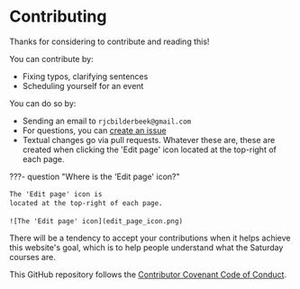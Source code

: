 # Contributing

Thanks for considering to contribute and reading this!

You can contribute by:

- Fixing typos, clarifying sentences
- Scheduling yourself for an event

You can do so by:

- Sending an email to `rjcbilderbeek@gmail.com`
- For questions, you can [create an issue](https://github.com/uppsala-makerspace/loerdagskurser/issues)
- Textual changes go via pull requests.
  Whatever these are, these are created when clicking the 'Edit page' icon
  located at the top-right of each page.

???- question "Where is the 'Edit page' icon?"

    The 'Edit page' icon is
    located at the top-right of each page.

    ![The 'Edit page' icon](edit_page_icon.png)

There will be a tendency to accept your contributions
when it helps achieve this website's goal,
which is to help people understand what the Saturday courses are.

This GitHub repository follows the [Contributor Covenant Code of Conduct](CODE_OF_CONDUCT.md).
